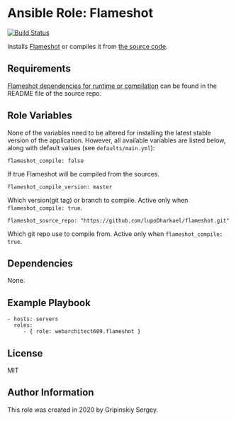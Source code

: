 Ansible Role: Flameshot
=======================

[![Build Status](https://travis-ci.org/webarchitect609/ansible-role-flameshot.svg?branch=master)](https://travis-ci.org/webarchitect609/ansible-role-flameshot)

Installs [Flameshot](https://flameshot.js.org) or compiles it from [the source code](https://github.com/lupoDharkael/flameshot).

Requirements
------------

[Flameshot dependencies for runtime or compilation](https://github.com/lupoDharkael/flameshot#dependencies) can be
found in the README file of the source repo.

Role Variables
--------------

None of the variables need to be altered for installing the latest stable version of the application. 
However, all available variables are listed below, along with default values (see `defaults/main.yml`):

    flameshot_compile: false
    
If true Flameshot will be compiled from the sources.

    flameshot_compile_version: master
    
Which version(git tag) or branch to compile. Active only when `flameshot_compile: true`.

    flameshot_source_repo: "https://github.com/lupoDharkael/flameshot.git"

Which git repo use to compile from. Active only when `flameshot_compile: true`.

Dependencies
------------

None.

Example Playbook
----------------

    - hosts: servers
      roles:
         - { role: webarchitect609.flameshot }

License
-------

MIT

Author Information
------------------

This role was created in 2020 by Gripinskiy Sergey.
